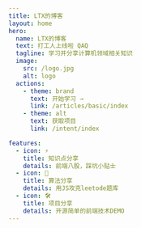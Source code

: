 ```yaml
---
title: LTX的博客
layout: home
hero:
  name: LTX的博客
  text: 打工人上线啦 QAQ
  tagline: 学习并分享计算机领域相关知识
  image:
    src: /logo.jpg
    alt: logo
  actions:
    - theme: brand
      text: 开始学习 →
      link: /articles/basic/index
    - theme: alt
      text: 获取项目
      link: /intent/index

features:
  - icon: ⚡️
    title: 知识点分享
    details: 前端八股，踩坑小贴士
  - icon: 🖖
    title: 算法分享
    details: 用JS攻克leetode题库
  - icon: 🛠️
    title: 项目分享
    details: 开源简单的前端技术DEMO
---
```

